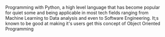 Programming with Python, a high level language that has become popular for quiet some and being applicable in most tech fields ranging from Machine Learning to Data analysis and even to Software Engineering.
It;s known to be good at making it's users get this concept of Object Oriented Programming
